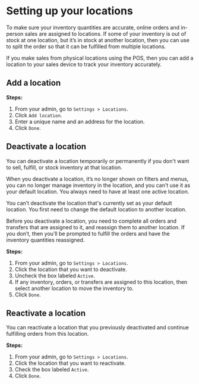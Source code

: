 #   Setting up your locations
To make sure your inventory quantities are accurate, online orders and in-person sales are assigned to locations. If some of your inventory is out of stock at one location, but it’s in stock at another location, then you can use to split the order so that it can be fulfilled from multiple locations.

If you make sales from physical locations using the POS, then you can add a location to your sales device to track your inventory accurately.

##  Add a location

**Steps:**

1.  From your admin, go to `Settings > Locations`.
2.  Click `Add location`.
3.  Enter a unique name and an address for the location.
4.  Click `Done`.

##  Deactivate a location
You can deactivate a location temporarily or permanently if you don't want to sell, fulfill, or stock inventory at that location.

When you deactivate a location, it’s no longer shown on filters and menus, you can no longer manage inventory in the location, and you can't use it as your default location. You always need to have at least one active location.

You can’t deactivate the location that's currently set as your default location. You first need to change the default location to another location.

Before you deactivate a location, you need to complete all orders and transfers that are assigned to it, and reassign them to another location. If you don’t, then you’ll be prompted to fulfill the orders and have the inventory quantities reassigned.

**Steps:**

1.  From your admin, go to `Settings > Locations`.
2.  Click the location that you want to deactivate.
3.  Uncheck the box labeled `Active`.
4.  If any inventory, orders, or transfers are assigned to this location, then select another location to move the inventory to.
5.  Click `Done`.

##  Reactivate a location
You can reactivate a location that you previously deactivated and continue fulfilling orders from this location.

**Steps:**

1.  From your admin, go to `Settings > Locations`.
2.  Click the location that you want to reactivate.
3.  Check the box labeled `Active`.
5.  Click `Done`.